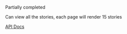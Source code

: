 Partially completed

Can view all the stories, each page will render 15 stories

[API Docs](https://github.com/HackerNews/API)
